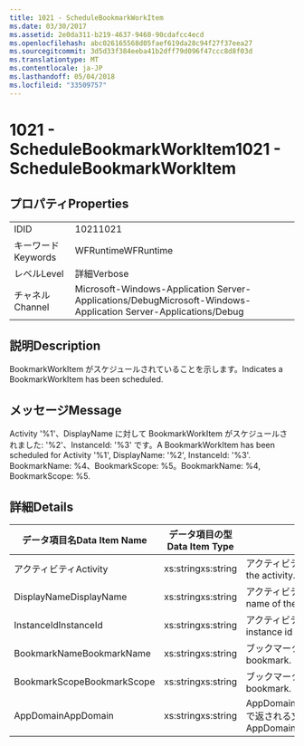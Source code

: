 ```yaml
---
title: 1021 - ScheduleBookmarkWorkItem
ms.date: 03/30/2017
ms.assetid: 2e0da311-b219-4637-9460-90cdafcc4ecd
ms.openlocfilehash: abc026165568d05faef619da28c94f27f37eea27
ms.sourcegitcommit: 3d5d33f384eeba41b2dff79d096f47ccc8d8f03d
ms.translationtype: MT
ms.contentlocale: ja-JP
ms.lasthandoff: 05/04/2018
ms.locfileid: "33509757"
---
```

# <a name="1021---schedulebookmarkworkitem"></a><span data-ttu-id="5388f-102">1021 - ScheduleBookmarkWorkItem</span><span class="sxs-lookup"><span data-stu-id="5388f-102">1021 - ScheduleBookmarkWorkItem</span></span>
## <a name="properties"></a><span data-ttu-id="5388f-103">プロパティ</span><span class="sxs-lookup"><span data-stu-id="5388f-103">Properties</span></span>  
  
|||  
|-|-|  
|<span data-ttu-id="5388f-104">ID</span><span class="sxs-lookup"><span data-stu-id="5388f-104">ID</span></span>|<span data-ttu-id="5388f-105">1021</span><span class="sxs-lookup"><span data-stu-id="5388f-105">1021</span></span>|  
|<span data-ttu-id="5388f-106">キーワード</span><span class="sxs-lookup"><span data-stu-id="5388f-106">Keywords</span></span>|<span data-ttu-id="5388f-107">WFRuntime</span><span class="sxs-lookup"><span data-stu-id="5388f-107">WFRuntime</span></span>|  
|<span data-ttu-id="5388f-108">レベル</span><span class="sxs-lookup"><span data-stu-id="5388f-108">Level</span></span>|<span data-ttu-id="5388f-109">詳細</span><span class="sxs-lookup"><span data-stu-id="5388f-109">Verbose</span></span>|  
|<span data-ttu-id="5388f-110">チャネル</span><span class="sxs-lookup"><span data-stu-id="5388f-110">Channel</span></span>|<span data-ttu-id="5388f-111">Microsoft-Windows-Application Server-Applications/Debug</span><span class="sxs-lookup"><span data-stu-id="5388f-111">Microsoft-Windows-Application Server-Applications/Debug</span></span>|  
  
## <a name="description"></a><span data-ttu-id="5388f-112">説明</span><span class="sxs-lookup"><span data-stu-id="5388f-112">Description</span></span>  
 <span data-ttu-id="5388f-113">BookmarkWorkItem がスケジュールされていることを示します。</span><span class="sxs-lookup"><span data-stu-id="5388f-113">Indicates a BookmarkWorkItem has been scheduled.</span></span>  
  
## <a name="message"></a><span data-ttu-id="5388f-114">メッセージ</span><span class="sxs-lookup"><span data-stu-id="5388f-114">Message</span></span>  
 <span data-ttu-id="5388f-115">Activity '%1'、DisplayName に対して BookmarkWorkItem がスケジュールされました: '%2'、InstanceId: '%3' です。</span><span class="sxs-lookup"><span data-stu-id="5388f-115">A BookmarkWorkItem has been scheduled for Activity '%1', DisplayName: '%2', InstanceId: '%3'.</span></span>  <span data-ttu-id="5388f-116">BookmarkName: %4、BookmarkScope: %5。</span><span class="sxs-lookup"><span data-stu-id="5388f-116">BookmarkName: %4, BookmarkScope: %5.</span></span>  
  
## <a name="details"></a><span data-ttu-id="5388f-117">詳細</span><span class="sxs-lookup"><span data-stu-id="5388f-117">Details</span></span>  
  
|<span data-ttu-id="5388f-118">データ項目名</span><span class="sxs-lookup"><span data-stu-id="5388f-118">Data Item Name</span></span>|<span data-ttu-id="5388f-119">データ項目の型</span><span class="sxs-lookup"><span data-stu-id="5388f-119">Data Item Type</span></span>|<span data-ttu-id="5388f-120">説明</span><span class="sxs-lookup"><span data-stu-id="5388f-120">Description</span></span>|  
|--------------------|--------------------|-----------------|  
|<span data-ttu-id="5388f-121">アクティビティ</span><span class="sxs-lookup"><span data-stu-id="5388f-121">Activity</span></span>|<span data-ttu-id="5388f-122">xs:string</span><span class="sxs-lookup"><span data-stu-id="5388f-122">xs:string</span></span>|<span data-ttu-id="5388f-123">アクティビティの型名。</span><span class="sxs-lookup"><span data-stu-id="5388f-123">The type name of the activity.</span></span>|  
|<span data-ttu-id="5388f-124">DisplayName</span><span class="sxs-lookup"><span data-stu-id="5388f-124">DisplayName</span></span>|<span data-ttu-id="5388f-125">xs:string</span><span class="sxs-lookup"><span data-stu-id="5388f-125">xs:string</span></span>|<span data-ttu-id="5388f-126">アクティビティの表示名。</span><span class="sxs-lookup"><span data-stu-id="5388f-126">The display name of the activity.</span></span>|  
|<span data-ttu-id="5388f-127">InstanceId</span><span class="sxs-lookup"><span data-stu-id="5388f-127">InstanceId</span></span>|<span data-ttu-id="5388f-128">xs:string</span><span class="sxs-lookup"><span data-stu-id="5388f-128">xs:string</span></span>|<span data-ttu-id="5388f-129">アクティビティのインスタンス ID。</span><span class="sxs-lookup"><span data-stu-id="5388f-129">The instance id of the activity.</span></span>|  
|<span data-ttu-id="5388f-130">BookmarkName</span><span class="sxs-lookup"><span data-stu-id="5388f-130">BookmarkName</span></span>|<span data-ttu-id="5388f-131">xs:string</span><span class="sxs-lookup"><span data-stu-id="5388f-131">xs:string</span></span>|<span data-ttu-id="5388f-132">ブックマークの名前。</span><span class="sxs-lookup"><span data-stu-id="5388f-132">The name of the bookmark.</span></span>|  
|<span data-ttu-id="5388f-133">BookmarkScope</span><span class="sxs-lookup"><span data-stu-id="5388f-133">BookmarkScope</span></span>|<span data-ttu-id="5388f-134">xs:string</span><span class="sxs-lookup"><span data-stu-id="5388f-134">xs:string</span></span>|<span data-ttu-id="5388f-135">ブックマークのスコープ。</span><span class="sxs-lookup"><span data-stu-id="5388f-135">The scope of the bookmark.</span></span>|  
|<span data-ttu-id="5388f-136">AppDomain</span><span class="sxs-lookup"><span data-stu-id="5388f-136">AppDomain</span></span>|<span data-ttu-id="5388f-137">xs:string</span><span class="sxs-lookup"><span data-stu-id="5388f-137">xs:string</span></span>|<span data-ttu-id="5388f-138">AppDomain.CurrentDomain.FriendlyName で返される文字列。</span><span class="sxs-lookup"><span data-stu-id="5388f-138">The string returned by AppDomain.CurrentDomain.FriendlyName.</span></span>|

